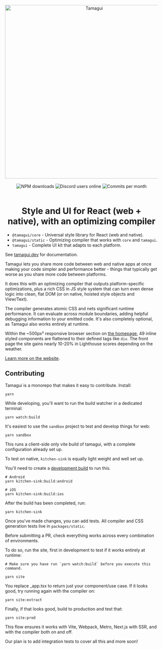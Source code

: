 <div align="center">
  <img margin="auto" width="572px" src="https://github.com/tamagui/tamagui/raw/master/apps/site/public/social.png" alt="Tamagui">
</div>

<br/>

<div align="center">
  <img alt="NPM downloads" src="https://img.shields.io/npm/dw/@tamagui/core?logo=npm&label=NPM%20downloads&cacheSeconds=3600"/>
  <img alt="Discord users online" src="https://img.shields.io/github/commit-activity/m/tamagui/tamagui?label=Commits&logo=git" />
  <img alt="Commits per month" src="https://img.shields.io/discord/909986013848412191?logo=discord&label=Discord&cacheSeconds=3600" />
</div>

<br/>

<h1 align="center">
  Style and UI for React (web + native), with an optimizing compiler
</h1>


- `@tamagui/core` - Universal style library for React (web and native).
- `@tamagui/static` - Optimizing compiler that works with `core` and `tamagui`.
- `tamagui` - Complete UI kit that adapts to each platform.

See [tamagui.dev](https://tamagui.dev) for documentation.

Tamagui lets you share more code between web and native apps at once making your code simpler and performance better - things that typically get worse as you share more code between platforms.

It does this with an optimizing compiler that outputs platform-specific optimizations, plus a rich CSS in JS style system that can turn even dense logic into clean, flat DOM (or on native, hoisted style objects and View/Text).

The compiler generates atomic CSS and nets significant runtime performance. It can evaluate across module boundaries, adding helpful debugging information to your emitted code. It's also completely optional, as Tamagui also works entirely at runtime.

Within the ~500px² responsive browser section on [the homepage](https://tamagui.dev), 49 inline styled components are flattened to their defined tags like `div`. The front page the site gains nearly 10-20% in Lighthouse scores depending on the weather.

[Learn more on the website](https://tamagui.dev/docs/intro/introduction).

## Contributing

Tamagui is a monorepo that makes it easy to contribute. Install:

```
yarn
```

While developing, you'll want to run the build watcher in a dedicated terminal:

```
yarn watch:build
```

It's easiest to use the `sandbox` project to test and develop things for web:

```
yarn sandbox
```

This runs a client-side only vite build of tamagui, with a complete configuration already set up.

To test on native, `kitchen-sink` is equally light weight and well set up.

You'll need to create a [development build](https://docs.expo.dev/develop/development-builds/create-a-build/) to run this.

```
# Android
yarn kitchen-sink:build:android

# iOS
yarn kitchen-sink:build:ios
```

After the build has been completed, run:

```
yarn kitchen-sink
```

Once you've made changes, you can add tests. All compiler and CSS generation tests live in `packages/static`.

Before submitting a PR, check everything works across every combination of environments.

To do so, run the site, first in development to test if it works entirely at runtime:

```
# Make sure you have run `yarn watch:build` before you execute this command.

yarn site
```

You replace \_app.tsx to return just your component/use case. If it looks good, try running again with the compiler on:

```
yarn site:extract
```

Finally, if that looks good, build to production and test that:

```
yarn site:prod
```

This flow ensures it works with Vite, Webpack, Metro, Next.js with SSR, and with the compiler both on and off.

Our plan is to add integration tests to cover all this and more soon!
